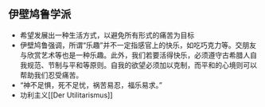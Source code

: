 
## 伊壁鸠鲁学派
- 希望发展出一种生活方式，以避免所有形式的痛苦为目标
- 伊壁鸠鲁强调，所谓“乐趣”并不一定指感官上的快乐，如吃巧克力等。交朋友与欣赏艺术等也是一种乐趣。此外，我们若要活得快乐，必须遵守古希腊人自我规范、节制与平和等原则。自我的欲望必须加以克制，而平和的心境则可以帮助我们忍受痛苦。
- “神不足惧，死不足忧，祸苦易忍，福乐易求。”
-  功利主义[[Der Utilitarismus]]